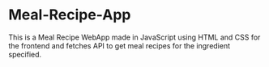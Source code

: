 # Meal-Recipe-App
This is a Meal Recipe WebApp made in JavaScript using HTML and CSS for the frontend and fetches API to get meal recipes for the ingredient specified.
